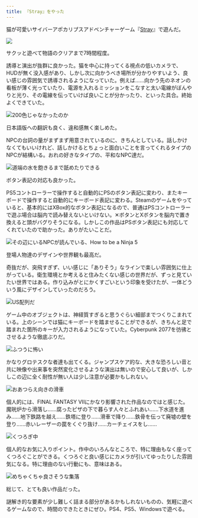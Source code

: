```yaml
---
title: 『Stray』をやった
---
```

猫が可愛いサイバーアポカリプスアドベンチャーゲーム『[Stray](https://store.steampowered.com/app/1332010/Stray/?l=japanese)』で遊んだ。

![](https://lh6.googleusercontent.com/JNA2H1N-06ml6pu7u5sVtg7ZaAnlrYg1i8ymTz10o3bJ2QIVa08_1Wayz1rEEfA7GGpueRpDSpVlsHmUl2KcOZ6t0WyB1PLq-qsqzHl7irLOu2pu4WKzo6Cu-xpEf3C-4_I2JntNL3yi45Pqa2i4p_n4loE0B-u5oe-KHjNoNmoJTbyaCR6eCAtfxg)

サクッと遊べて物語のクリアまで7時間程度。

誘導と演出が抜群に良かった。猫を中心に持ってくる視点の低いカメラで、HUDが無く没入感があり、しかし次に向かうべき場所が分かりやすいよう、良い感じの雰囲気で誘導されるようになっていた。例えば……向かう先のネオンの看板が薄く光っていたり、電源を入れるミッションをこなすと太い電線がぼんやりと光り、その電線を伝っていけば良いことが分かったり、といった具合。終始よくできていた。

![](https://lh3.googleusercontent.com/sOOwdI-xfYuf_4DERRFjICGp_Gq4Txlm4i9xSqLwZGw0Ls8QepVoZSJXadocmZTMHrwMsGa3SfaKTSY-DXSIdRIduxUfM4_1zpxrgfR2fYir_YhBkU5Kni7Cx9DxHtM32w1_NvTkSs0H9TvIODdOscriBqiSUhnorolaRF-XIqwA51uoZ5ApTLbIAA "200色じゃなかったのか")

日本語版への翻訳も良く、違和感無く楽しめた。

NPCの台詞の量がまずまず用意されているのに、きちんとしている。話しかけなくてもいいけれど、話しかけるとちょっと面白いことを言ってくれるタイプのNPCが結構いる。おれの好きなタイプの、平和なNPC達だ。

![](https://lh6.googleusercontent.com/48iPwvKbh8KPhMU67K52fstWajd2UpWoCw7X8tHctkI8Dr_PD7Ibj6Es0aVR9GOgyjoJqHr7-7WPyqEMaHu90Qgt2zwndO57Hq_EeXzAmWuGYB_BnCKuVunC0TW2eDnEqKUTP7RZJT4mmF9iSeG1c2kGYl9CLbncwLbQLtk5dykTEPmB4s_68MicyA "道端の水を飽きるまで舐めたりできる")

ボタン表記の対応も良かった。

PS5コントローラーで操作すると自動的にPSのボタン表記に変わり、またキーボードで操作すると自動的にキーボード表記に変わる。Steamのゲームをやっていると、基本的にはXBox的なボタン表記になるので、普通はPSコントローラーで遊ぶ場合は脳内で読み替えないといけない。✕ボタンとXボタンを脳内で置き換えると頭がバグりそうになる。しかしこの作品はPSボタン表記にも対応してくれていたので助かった。ありがたいことだ。

![](https://lh3.googleusercontent.com/qlBP_nABuTa_TASJGCf4zhUP6ya35D-ayuWo7pinzkJ5esVRIKLjGb4o5-hTEvECyXNBm8hP3Deq_VA76w30mhawphIpgxcYz6vjKs06m-I0g9Q00mBlGcFyPha7Uq3Mz3xloU73SFkLDvgsBDJbMGVH3GlFwZbXfVvXaSXouGtb-TZ-hUI--R_ikg "その辺にいるNPCが読んでいる、How to be a Ninja 5")

登場人物達のデザインや世界観も最高だ。

奇抜だが、突飛すぎず、いい感じに「ありそう」なラインで楽しい雰囲気に仕上がっている。衛生環境とか考えると住みたくない感じの世界だが、ずっと見ていたい世界ではある。作り込みがとにかくすごいという印象を受けたが、一体どういう風にデザインしていったのだろう。

![](https://lh3.googleusercontent.com/WtMUPYr3UYTytjWt-BgGgAwn8q_AXixS_Yg_AKAhRaLStoqSHZO9CuogU9JBre-9E66sJyT-122vgeeIB8a7dgJ9kX8u6hRGoPBnyRs3uxNWTXJbj8IVgdgVcwiKIn0IdkfnJzF-ROAhDlHkE1dxjDa4wi4C2DzMDgwAbUDyG6p8gH4ir4N87M16RA "US配列だ")

ゲーム中のオブジェクトは、神経質すぎると思うぐらい細部までつくりこまれている。上のシーンでは猫にキーボードを踏ませることができるが、きちんと足で踏まれた箇所のキーが入力されるようになっていた。Cyberpunk 2077を彷彿とさせるような徹底ぶりだ。

![](https://lh3.googleusercontent.com/PpcgyBIykha6MU_-2DYvlxCCySg_4axEychOkVV0ZNzOY7oOG6rk7Zvcwg2bZuohujhswGVuQo6Px2_wuorSr10BvrbLuXw9kG0bAwpYMXFsi6Sxlou52EayCNn7Dz1PTCzZKZMNJknJYqkLCevkbkUIXWSjLwKkO9n86FT4Mf1s6f3rzrPLgeXH3Q "ふつうに怖い")

かなりグロテスクな者達も出てくる。ジャンプスケア的な、大きな恐ろしい音と共に映像や出来事を突然変化させるような演出は無いので安心して良いが、しかしこの辺に全く耐性が無い人は少し注意が必要かもしれない。

![](https://lh6.googleusercontent.com/wI4FQlmMPTgzRWVckpwZAC2XrNydLM5To3gd5XFI7oiBcMg28WC0Qh0fuv4a0N_oR_uG-rcwjjStb1DnGpclwfwvK-_ez78dzQz2VeaxwbQfa_ztX14LjsAq3Fx7BP1ZfSJUnfjRq0Fzf-5FGaOYd2DrPj6Xfex4-8j3kQo9V6nHgXF-UGdk1bRaAg "おあつらえ向きの滑車")

個人的には、FINAL FANTASY VIIにかなり影響された作品なのではと感じた。魔晄炉から滑落し……腐ったピザの下で暮らす人々とふれあい……下水道を進み……地下鉄路を越え……鉄塔に登り……滑車で降り……鉄骨を伝って廃墟の壁を登り……赤いレーザーの罠をくぐり抜け……カーチェイスをし……

![](https://lh3.googleusercontent.com/7KIjt8D9A7nE0N_b-2ryvuv_9wNFakBuJQoenNupL6myMqQxrKaC7NhKISfYT3bJjX10FLGxuVCZJbEe_Rb6uAOnxMjrHvx8Eos1gVJoXU0imgf-mXR5tot6f3jhspa9pHEvtIJwb3floJvqzpGDyrmH3dLKXDQ6AHSy-IOpaJO33ELFc1RZO3d1lQ "くつろぎ中")

個人的なお気に入りポイント。作中のいろんなところで、特に理由もなく座ってくつろぐことができる。くつろぐと良い感じにカメラが引いてゆったりした雰囲気になる。特に理由のない行動にも、意味はある。

![](https://lh3.googleusercontent.com/fjm38w1rg0Br4eipnHK8qgLkE3dOXQ8y8yC3O70r8V97zfPHmwHRqDAqIYLaBWST4oHiQmIuedmba_K63d6b95pHAjZCkK1Luahp9LlgJrEQMDTWj95SiDJEHb2FGn1BBA0v6ReAdfDIG7EV5wlAZE09vRJJB2JeSLb2NmdzvmYFVcuhQcpUX98NUw "めちゃくちゃ良さそうな集落")

総じて、とても良い作品だった。

謎解き的な要素が少し難しく詰まる部分があるかもしれないものの、気軽に遊べるゲームなので、時間のできたときにぜひ。PS4、PS5、Windowsで遊べる。
